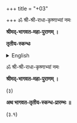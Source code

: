 +++
title = "+03"

+++
ॐ श्री-श्री-राधा-कृष्णाभ्यां नमः

**श्रीमद्-भागवत-महा-पुराणम् ।**

**तृतीय-स्कन्धः**

<details><summary>English</summary>

(First published Oct. 24, 2007)

1.04 (Nov. 7, 2009)

Version 1.05 (Sept. 27, 2011)

This version contains the full Madhva commentary (_Bhāgavata-tātparya-nirṇaya_) with footnotes by Bannanje Govindacharya, _Bhāgavata-bhāvārtha-dīpikā_ by Śrīdhara Svāmī (entered by Gauranga for the BBT), _Caitanya-mata-mañjuṣa _by Śrīnātha Cakravartī, Sanātana Gosvāmī’s comments on verses quoted from this canto in the _Hari-bhakti-vilāsa, Krama-sandarbha _by Jīva Gosvāmī, first entered by Gauranga for the BBT supplemented by additional notes from the _Ṣaṭ-sandarbhas _and corrected against the Puridas edition, and Viśvanātha Cakravartī’s _Sārārtha-darśinī. _Where not otherwise attributed, all text entered and edited by Jagadananda Das.

</details>




ॐ श्री-श्री-राधा-कृष्णाभ्यां नमः

**श्रीमद्-भागवत-महा-पुराणम् ।**

\(३\)

**अथ भागवत-तृतीय-स्कन्ध-प्रारम्भः ॥**

(३.१)
